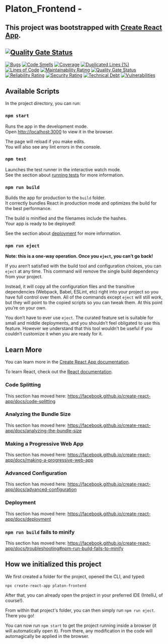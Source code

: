 # Platon_Frontend - 
## This project was bootstrapped with [Create React App](https://github.com/facebook/create-react-app).

[![Quality Gate Status](https://sonarcloud.io/api/project_badges/measure?project=platon_frontend&metric=alert_status)](https://sonarcloud.io/dashboard?id=platon_frontend)
-
[![Bugs](https://sonarcloud.io/api/project_badges/measure?project=platon_frontend&metric=bugs)](https://sonarcloud.io/dashboard?id=platon_frontend)
[![Code Smells](https://sonarcloud.io/api/project_badges/measure?project=platon_frontend&metric=code_smells)](https://sonarcloud.io/dashboard?id=platon_frontend)
[![Coverage](https://sonarcloud.io/api/project_badges/measure?project=platon_frontend&metric=coverage)](https://sonarcloud.io/dashboard?id=platon_frontend)
[![Duplicated Lines (%)](https://sonarcloud.io/api/project_badges/measure?project=platon_frontend&metric=duplicated_lines_density)](https://sonarcloud.io/dashboard?id=platon_frontend)
[![Lines of Code](https://sonarcloud.io/api/project_badges/measure?project=platon_frontend&metric=ncloc)](https://sonarcloud.io/dashboard?id=platon_frontend)
[![Maintainability Rating](https://sonarcloud.io/api/project_badges/measure?project=platon_frontend&metric=sqale_rating)](https://sonarcloud.io/dashboard?id=platon_frontend)
[![Quality Gate Status](https://sonarcloud.io/api/project_badges/measure?project=platon_frontend&metric=alert_status)](https://sonarcloud.io/dashboard?id=platon_frontend)
[![Reliability Rating](https://sonarcloud.io/api/project_badges/measure?project=platon_frontend&metric=reliability_rating)](https://sonarcloud.io/dashboard?id=platon_frontend)
[![Security Rating](https://sonarcloud.io/api/project_badges/measure?project=platon_frontend&metric=security_rating)](https://sonarcloud.io/dashboard?id=platon_frontend)
[![Technical Debt](https://sonarcloud.io/api/project_badges/measure?project=platon_frontend&metric=sqale_index)](https://sonarcloud.io/dashboard?id=platon_frontend)
[![Vulnerabilities](https://sonarcloud.io/api/project_badges/measure?project=platon_frontend&metric=vulnerabilities)](https://sonarcloud.io/dashboard?id=platon_frontend)

## Available Scripts

In the project directory, you can run:

### `npm start`

Runs the app in the development mode.<br />
Open [http://localhost:3000](http://localhost:3000) to view it in the browser.

The page will reload if you make edits.<br />
You will also see any lint errors in the console.

### `npm test`

Launches the test runner in the interactive watch mode.<br />
See the section about [running tests](https://facebook.github.io/create-react-app/docs/running-tests) for more information.

### `npm run build`

Builds the app for production to the `build` folder.<br />
It correctly bundles React in production mode and optimizes the build for the best performance.

The build is minified and the filenames include the hashes.<br />
Your app is ready to be deployed!

See the section about [deployment](https://facebook.github.io/create-react-app/docs/deployment) for more information.

### `npm run eject`

**Note: this is a one-way operation. Once you `eject`, you can’t go back!**

If you aren’t satisfied with the build tool and configuration choices, you can `eject` at any time. This command will remove the single build dependency from your project.

Instead, it will copy all the configuration files and the transitive dependencies (Webpack, Babel, ESLint, etc) right into your project so you have full control over them. All of the commands except `eject` will still work, but they will point to the copied scripts so you can tweak them. At this point you’re on your own.

You don’t have to ever use `eject`. The curated feature set is suitable for small and middle deployments, and you shouldn’t feel obligated to use this feature. However we understand that this tool wouldn’t be useful if you couldn’t customize it when you are ready for it.

## Learn More

You can learn more in the [Create React App documentation](https://facebook.github.io/create-react-app/docs/getting-started).

To learn React, check out the [React documentation](https://reactjs.org/).

### Code Splitting

This section has moved here: https://facebook.github.io/create-react-app/docs/code-splitting

### Analyzing the Bundle Size

This section has moved here: https://facebook.github.io/create-react-app/docs/analyzing-the-bundle-size

### Making a Progressive Web App

This section has moved here: https://facebook.github.io/create-react-app/docs/making-a-progressive-web-app

### Advanced Configuration

This section has moved here: https://facebook.github.io/create-react-app/docs/advanced-configuration

### Deployment

This section has moved here: https://facebook.github.io/create-react-app/docs/deployment

### `npm run build` fails to minify

This section has moved here: https://facebook.github.io/create-react-app/docs/troubleshooting#npm-run-build-fails-to-minify

## How we initialized this project

We first created a folder for the project, opened the CLI, and typed:

`npx create-react-app platon-frontend`

After that, you can already open the project in your preferred IDE (IntelliJ, of course!).

From within that project's folder, you can then simply run `npm run eject`. There you go!

You can now run `npm start` to get the project running inside a browser (it will automatically open it). From there, any modification in the code will automagically be applied in the browser.
